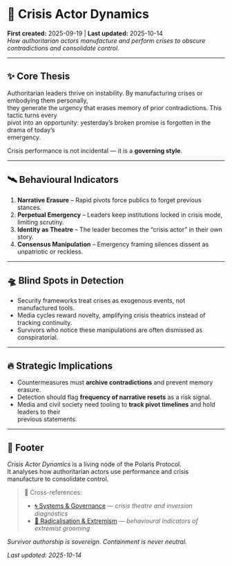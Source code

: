 # 🧨 Crisis Actor Dynamics  
**First created:** 2025-09-19 | **Last updated:** 2025-10-14  
*How authoritarian actors manufacture and perform crises to obscure contradictions and consolidate control.*

---

## ✨ Core Thesis  
Authoritarian leaders thrive on instability. By manufacturing crises or embodying them personally,  
they generate the urgency that erases memory of prior contradictions. This tactic turns every  
pivot into an opportunity: yesterday’s broken promise is forgotten in the drama of today’s  
emergency.  

Crisis performance is not incidental — it is a **governing style**.  

---

## 🛰 Behavioural Indicators  
1. **Narrative Erasure** – Rapid pivots force publics to forget previous stances.  
2. **Perpetual Emergency** – Leaders keep institutions locked in crisis mode, limiting scrutiny.  
3. **Identity as Theatre** – The leader becomes the “crisis actor” in their own story.  
4. **Consensus Manipulation** – Emergency framing silences dissent as unpatriotic or reckless.  

---

## 🛸 Blind Spots in Detection  
- Security frameworks treat crises as exogenous events, not manufactured tools.  
- Media cycles reward novelty, amplifying crisis theatrics instead of tracking continuity.  
- Survivors who notice these manipulations are often dismissed as conspiratorial.  

---

## 🔥 Strategic Implications  
- Countermeasures must **archive contradictions** and prevent memory erasure.  
- Detection should flag **frequency of narrative resets** as a risk signal.  
- Media and civil society need tooling to **track pivot timelines** and hold leaders to their  
  previous statements.  

---

## 🏮 Footer  

*Crisis Actor Dynamics* is a living node of the Polaris Protocol.  
It analyses how authoritarian actors use performance and crisis manufacture to consolidate control.  

> 📡 Cross-references:
> 
> - [🌀 Systems & Governance](../🌀_System_Governance/README.md) — *crisis theatre and inversion diagnostics*  
> - [🪬 Radicalisation & Extremism](../../🪬_Radicalisation_Extremism/README.md) — *behavioural indicators of extremist grooming*  

*Survivor authorship is sovereign. Containment is never neutral.*  

_Last updated: 2025-10-14_
